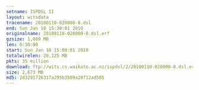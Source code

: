```yaml
---
setname: ISPDSL II
layout: witsdata
tracename: 20100110-020000-0.dsl
end: Sun Jan 10 15:30:01 2010
originalname: 20100110-020000-0.dsl.erf
gzsize: 1,089 MB
len: 0:30:00
start: Sun Jan 10 15:00:01 2010
totalwirelen: 20,125 MB
pkts: 35 million
download: ftp://wits.cs.waikato.ac.nz/ispdsl/2/20100110-020000-0.dsl.erf.gz
size: 2,673 MB
md5: 2d3291726317a295b3509a20f12ad585
---
```

